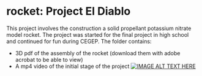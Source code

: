 # rocket: Project El Diablo

This project involves the construction a solid propellant potassium nitrate model rocket. The project was started for the final project in high school and continued for fun during CEGEP. The folder contains:

- 3D pdf of the assembly of the rocket (download them with adobe acrobat to be able to view)
- A mp4 video of the initial stage of the project
[![IMAGE ALT TEXT HERE](https://img.youtube.com/vi/YOUTUBE_VIDEO_ID_HERE/0.jpg)](https://www.youtube.com/watch?v=KFnMKojpYFU)
